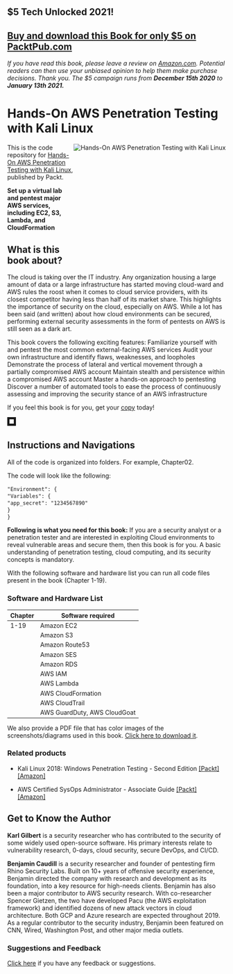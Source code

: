 ## $5 Tech Unlocked 2021!
[Buy and download this Book for only $5 on PacktPub.com](https://www.packtpub.com/product/hands-on-aws-penetration-testing-with-kali-linux/9781789136722)
-----
*If you have read this book, please leave a review on [Amazon.com](https://www.amazon.com/gp/product/1789136725).     Potential readers can then use your unbiased opinion to help them make purchase decisions. Thank you. The $5 campaign         runs from __December 15th 2020__ to __January 13th 2021.__*

# Hands-On AWS Penetration Testing with Kali Linux

<a href="https://www.packtpub.com/virtualization-and-cloud/hands-aws-penetration-testing-kali-linux?utm_source=github&utm_medium=repository&utm_campaign=9781789136722 "><img src="https://dz13w8afd47il.cloudfront.net/sites/default/files/imagecache/ppv4_main_book_cover/36722_New.png" alt="Hands-On AWS Penetration Testing with Kali Linux" height="256px" align="right"></a>

This is the code repository for [Hands-On AWS Penetration Testing with Kali Linux](https://www.packtpub.com/virtualization-and-cloud/hands-aws-penetration-testing-kali-linux?utm_source=github&utm_medium=repository&utm_campaign=9781789136722 ), published by Packt.

**Set up a virtual lab and pentest major AWS services, including EC2, S3, Lambda, and CloudFormation**

## What is this book about?
The cloud is taking over the IT industry. Any organization housing a large amount of data or a large infrastructure has started moving cloud-ward and AWS rules the roost when it comes to cloud service providers, with its closest competitor having less than half of its market share. This highlights the importance of security on the cloud, especially on AWS. While a lot has been said (and written) about how cloud environments can be secured, performing external security assessments in the form of pentests on AWS is still seen as a dark art.

This book covers the following exciting features:
Familiarize yourself with and pentest the most common external-facing AWS services 
Audit your own infrastructure and identify flaws, weaknesses, and loopholes 
Demonstrate the process of lateral and vertical movement through a partially compromised AWS account 
Maintain stealth and persistence within a compromised AWS account 
Master a hands-on approach to pentesting 
Discover a number of automated tools to ease the process of continuously assessing and improving the security stance of an AWS infrastructure 

If you feel this book is for you, get your [copy](https://www.amazon.com/dp/1789136725) today!

<a href="https://www.packtpub.com/?utm_source=github&utm_medium=banner&utm_campaign=GitHubBanner"><img src="https://raw.githubusercontent.com/PacktPublishing/GitHub/master/GitHub.png" 
alt="https://www.packtpub.com/" border="5" /></a>

## Instructions and Navigations
All of the code is organized into folders. For example, Chapter02.

The code will look like the following:
```
"Environment": {
"Variables": {
"app_secret": "1234567890"
}
}
```

**Following is what you need for this book:**
If you are a security analyst or a penetration tester and are interested in exploiting Cloud environments to reveal vulnerable areas and secure them, then this book is for you. 
A basic understanding of penetration testing, cloud computing, and its security concepts is mandatory.

With the following software and hardware list you can run all code files present in the book (Chapter 1-19).
### Software and Hardware List
| Chapter | Software required | 
| -------- | ------------------------------------ |
| 1-19 | Amazon EC2 |
|  | Amazon S3 |
|  | Amazon Route53 |
|  | Amazon SES |
|  | Amazon RDS |
|  | AWS IAM |
|  | AWS Lambda |
|  | AWS CloudFormation |
|  | AWS CloudTrail |
|  | AWS GuardDuty, AWS CloudGoat |

We also provide a PDF file that has color images of the screenshots/diagrams used in this book. [Click here to download it](http://www.packtpub.com/sites/default/files/downloads/9781789136722_ColorImages.pdf).

### Related products
* Kali Linux 2018: Windows Penetration Testing - Second Edition [[Packt]](https://www.packtpub.com/networking-and-servers/kali-linux-2018-windows-penetration-testing-second-edition?utm_source=github&utm_medium=repository&utm_campaign=9781788997461 ) [[Amazon]](https://www.amazon.com/dp/1788997468)

* AWS Certified SysOps Administrator - Associate Guide  [[Packt]](https://prod.packtpub.com/in/virtualization-and-cloud/aws-certified-sysops-administrator-associate-guide?utm_source=github&utm_medium=repository&utm_campaign=) [[Amazon]](https://www.amazon.com/dp/1788990773)

## Get to Know the Author
**Karl Gilbert**
is a security researcher who has contributed to the security of some widely used open-source software. His primary interests relate to vulnerability research, 0-days, cloud security, secure DevOps, and CI/CD. 

**Benjamin Caudill**
is a security researcher and founder of pentesting firm Rhino Security Labs. Built on 10+ years of offensive security experience, Benjamin directed the company with research and development as its foundation, into a key resource for high-needs clients.
Benjamin has also been a major contributor to AWS security research. With co-researcher Spencer Gietzen, the two have developed Pacu (the AWS exploitation framework) and identified dozens of new attack vectors in cloud architecture. Both GCP and Azure research are expected throughout 2019.
As a regular contributor to the security industry, Benjamin been featured on CNN, Wired, Washington Post, and other major media outlets.

### Suggestions and Feedback
[Click here](https://docs.google.com/forms/d/e/1FAIpQLSdy7dATC6QmEL81FIUuymZ0Wy9vH1jHkvpY57OiMeKGqib_Ow/viewform) if you have any feedback or suggestions.


